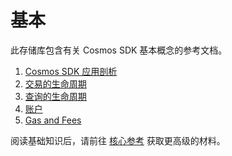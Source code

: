 # 基本

此存储库包含有关 Cosmos SDK 基本概念的参考文档。

1. [Cosmos SDK 应用剖析](./app-anatomy.md)
2. [交易的生命周期](./tx-lifecycle.md)
3. [查询的生命周期](./query-lifecycle.md)
4. [账户](./accounts.md)
5. [Gas and Fees](./gas-fees.md)

阅读基础知识后，请前往 [核心参考](../core/README.md) 获取更高级的材料。